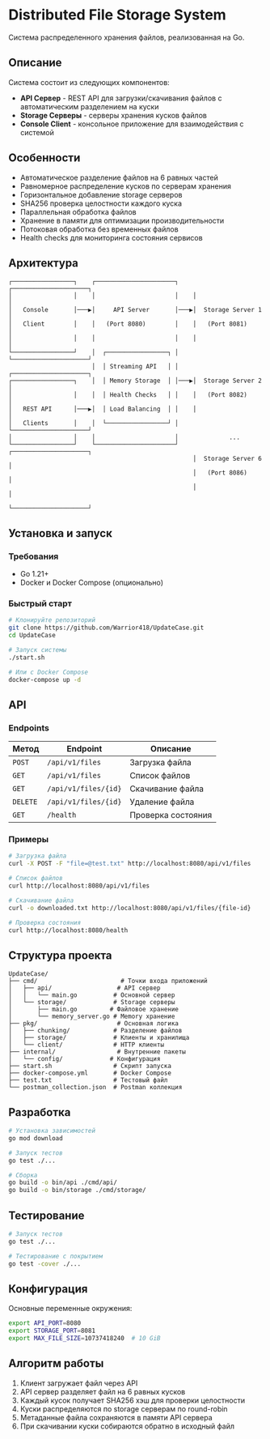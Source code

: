 # Distributed File Storage System

Система распределенного хранения файлов, реализованная на Go.

## Описание

Система состоит из следующих компонентов:

- **API Сервер** - REST API для загрузки/скачивания файлов с автоматическим разделением на куски
- **Storage Серверы** - серверы хранения кусков файлов  
- **Console Client** - консольное приложение для взаимодействия с системой

## Особенности

- Автоматическое разделение файлов на 6 равных частей
- Равномерное распределение кусков по серверам хранения
- Горизонтальное добавление storage серверов
- SHA256 проверка целостности каждого куска
- Параллельная обработка файлов
- Хранение в памяти для оптимизации производительности
- Потоковая обработка без временных файлов
- Health checks для мониторинга состояния сервисов

## Архитектура

```
┌─────────────────┐    ┌──────────────────────┐    ┌─────────────────────┐
│                 │    │                      │    │                     │
│   Console       │───▶│     API Server       │───▶│  Storage Server 1   │
│   Client        │    │   (Port 8080)        │    │   (Port 8081)       │
│                 │    │                      │    │                     │
└─────────────────┘    │  ┌─────────────────┐ │    └─────────────────────┘
                       │  │ Streaming API   │ │    ┌─────────────────────┐
┌─────────────────┐    │  │ Memory Storage  │ │───▶│  Storage Server 2   │
│                 │    │  │ Health Checks   │ │    │   (Port 8082)       │
│   REST API      │───▶│  │ Load Balancing  │ │    │                     │
│   Clients       │    │  └─────────────────┘ │    └─────────────────────┘
│                 │    │                      │              ...
└─────────────────┘    └──────────────────────┘    ┌─────────────────────┐
                                                   │  Storage Server 6   │
                                                   │   (Port 8086)       │
                                                   │                     │
                                                   └─────────────────────┘
```

## Установка и запуск

### Требования

- Go 1.21+
- Docker и Docker Compose (опционально)

### Быстрый старт

```bash
# Клонируйте репозиторий
git clone https://github.com/Warrior418/UpdateCase.git
cd UpdateCase

# Запуск системы
./start.sh

# Или с Docker Compose
docker-compose up -d
```

## API

### Endpoints

| Метод | Endpoint | Описание |
|-------|----------|----------|
| `POST` | `/api/v1/files` | Загрузка файла |
| `GET` | `/api/v1/files` | Список файлов |
| `GET` | `/api/v1/files/{id}` | Скачивание файла |
| `DELETE` | `/api/v1/files/{id}` | Удаление файла |
| `GET` | `/health` | Проверка состояния |

### Примеры

```bash
# Загрузка файла
curl -X POST -F "file=@test.txt" http://localhost:8080/api/v1/files

# Список файлов
curl http://localhost:8080/api/v1/files

# Скачивание файла
curl -o downloaded.txt http://localhost:8080/api/v1/files/{file-id}

# Проверка состояния
curl http://localhost:8080/health
```

## Структура проекта

```
UpdateCase/
├── cmd/                       # Точки входа приложений
│   ├── api/                  # API сервер
│   │   └── main.go          # Основной сервер
│   └── storage/             # Storage серверы
│       ├── main.go         # Файловое хранение
│       └── memory_server.go # Memory хранение
├── pkg/                      # Основная логика
│   ├── chunking/            # Разделение файлов
│   ├── storage/             # Клиенты и хранилища
│   └── client/              # HTTP клиенты
├── internal/                 # Внутренние пакеты
│   └── config/             # Конфигурация
├── start.sh                 # Скрипт запуска
├── docker-compose.yml       # Docker Compose
├── test.txt                 # Тестовый файл
└── postman_collection.json  # Postman коллекция
```

## Разработка

```bash
# Установка зависимостей
go mod download

# Запуск тестов
go test ./...

# Сборка
go build -o bin/api ./cmd/api/
go build -o bin/storage ./cmd/storage/
```

## Тестирование

```bash
# Запуск тестов
go test ./...

# Тестирование с покрытием
go test -cover ./...
```

## Конфигурация

Основные переменные окружения:

```bash
export API_PORT=8080
export STORAGE_PORT=8081
export MAX_FILE_SIZE=10737418240  # 10 GiB
```

## Алгоритм работы

1. Клиент загружает файл через API
2. API сервер разделяет файл на 6 равных кусков
3. Каждый кусок получает SHA256 хэш для проверки целостности
4. Куски распределяются по storage серверам по round-robin
5. Метаданные файла сохраняются в памяти API сервера
6. При скачивании куски собираются обратно в исходный файл

